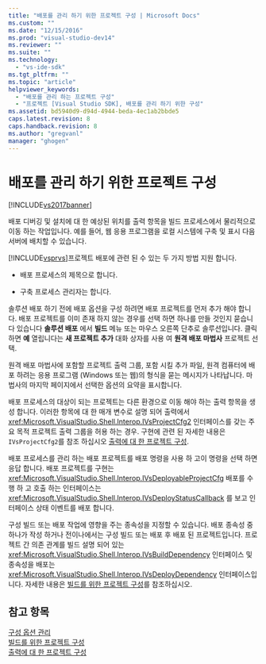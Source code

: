 ```yaml
---
title: "배포를 관리 하기 위한 프로젝트 구성 | Microsoft Docs"
ms.custom: ""
ms.date: "12/15/2016"
ms.prod: "visual-studio-dev14"
ms.reviewer: ""
ms.suite: ""
ms.technology: 
  - "vs-ide-sdk"
ms.tgt_pltfrm: ""
ms.topic: "article"
helpviewer_keywords: 
  - "배포를 관리 하는 프로젝트 구성"
  - "프로젝트 [Visual Studio SDK], 배포를 관리 하기 위한 구성"
ms.assetid: bd5940d9-d94d-4944-beda-4ec1ab2bbde5
caps.latest.revision: 8
caps.handback.revision: 8
ms.author: "gregvanl"
manager: "ghogen"
---
```

# 배포를 관리 하기 위한 프로젝트 구성
[!INCLUDE[vs2017banner](../../code-quality/includes/vs2017banner.md)]

배포 디버깅 및 설치에 대 한 예상된 위치를 출력 항목을 빌드 프로세스에서 물리적으로 이동 하는 작업입니다.  예를 들어, 웹 응용 프로그램을 로컬 시스템에 구축 및 표시 다음 서버에 배치할 수 있습니다.  
  
 [!INCLUDE[vsprvs](../../code-quality/includes/vsprvs_md.md)]프로젝트 배포에 관련 된 수 있는 두 가지 방법 지원 합니다.  
  
-   배포 프로세스의 제목으로 합니다.  
  
-   구축 프로세스 관리자는 합니다.  
  
 솔루션 배포 하기 전에 배포 옵션을 구성 하려면 배포 프로젝트를 먼저 추가 해야 합니다.  배포 프로젝트를 이미 존재 하지 않는 경우를 선택 하면 하나를 만들 것인지 묻습니다 있습니다  **솔루션 배포** 에서  **빌드** 메뉴 또는 마우스 오른쪽 단추로 솔루션입니다.  클릭 하면  **예** 열립니다는  **새 프로젝트 추가** 대화 상자를 사용 여  **원격 배포 마법사** 프로젝트 선택.  
  
 원격 배포 마법사에 포함할 프로젝트 출력 그룹, 포함 시킬 추가 파일, 원격 컴퓨터에 배포 하려는 응용 프로그램 \(Windows 또는 웹\)의 형식을 묻는 메시지가 나타납니다.  마법사의 마지막 페이지에서 선택한 옵션의 요약을 표시합니다.  
  
 배포 프로세스의 대상이 되는 프로젝트는 다른 환경으로 이동 해야 하는 출력 항목을 생성 합니다.  이러한 항목에 대 한 매개 변수로 설명 되어 출력에서 <xref:Microsoft.VisualStudio.Shell.Interop.IVsProjectCfg2> 인터페이스를 갖는 주요 목적 프로젝트 출력 그룹을 허용 하는 경우.  구현에 관련 된 자세한 내용은 `IVsProjectCfg2`를 참조 하십시오 [출력에 대 한 프로젝트 구성](../../extensibility/internals/project-configuration-for-output.md).  
  
 배포 프로세스를 관리 하는 배포 프로젝트를 배포 명령을 사용 하 고이 명령을 선택 하면 응답 합니다.  배포 프로젝트를 구현는 <xref:Microsoft.VisualStudio.Shell.Interop.IVsDeployableProjectCfg> 배포를 수행 하 고 호출 하는 인터페이스는 <xref:Microsoft.VisualStudio.Shell.Interop.IVsDeployStatusCallback> 를 보고 인터페이스 상태 이벤트를 배포 합니다.  
  
 구성 빌드 또는 배포 작업에 영향을 주는 종속성을 지정할 수 있습니다.  배포 종속성 중 하나가 작성 하거나 전이나에서는 구성 빌드 또는 배포 후 배포 된 프로젝트입니다.  프로젝트 간 의존 관계를 빌드 설명 되어 있는 <xref:Microsoft.VisualStudio.Shell.Interop.IVsBuildDependency> 인터페이스 및 종속성을 배포는 <xref:Microsoft.VisualStudio.Shell.Interop.IVsDeployDependency> 인터페이스입니다.  자세한 내용은 [빌드를 위한 프로젝트 구성](../../extensibility/internals/project-configuration-for-building.md)를 참조하십시오.  
  
## 참고 항목  
 [구성 옵션 관리](../../extensibility/internals/managing-configuration-options.md)   
 [빌드를 위한 프로젝트 구성](../../extensibility/internals/project-configuration-for-building.md)   
 [출력에 대 한 프로젝트 구성](../../extensibility/internals/project-configuration-for-output.md)